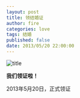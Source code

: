 ```yaml
---
layout: post
title: 领结婚证
author: fire
categories: love 
tags: 结婚
published: false
date: 2013/05/20 22:00:00
---
```


![title](https://image.sideproject.cn/titlex/titlex_109.jpg)

**我们领证啦！**

2013年5月20日，正式领证